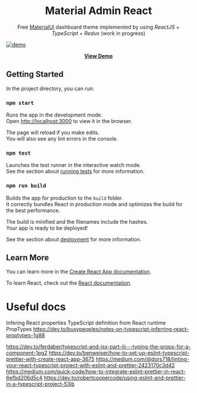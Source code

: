 <h1 align="center">Material Admin React</h1>

<div align="center">

Free [MaterialUI](https://reactjs.org/) dashboard theme implemented by using *ReactJS* + *TypeScript* + *Redux* 
(work in progress)

</div>

[![demo](https://repository-images.githubusercontent.com/195131407/1e13e680-b0e9-11e9-816a-14e83befaafb)](http://modular-material-admin-react.modularcode.io/)

<p align="center">
  <strong>
    <a href="http://modular-material-admin-react.modularcode.io/" target="_blank">View Demo</a>
  </strong>
</p>

## Getting Started

In the project directory, you can run:

### `npm start`

Runs the app in the development mode.<br>
Open [http://localhost:3000](http://localhost:3000) to view it in the browser.

The page will reload if you make edits.<br>
You will also see any lint errors in the console.

### `npm test`

Launches the test runner in the interactive watch mode.<br>
See the section about [running tests](https://facebook.github.io/create-react-app/docs/running-tests) for more information.

### `npm run build`

Builds the app for production to the `build` folder.<br>
It correctly bundles React in production mode and optimizes the build for the best performance.

The build is minified and the filenames include the hashes.<br>
Your app is ready to be deployed!

See the section about [deployment](https://facebook.github.io/create-react-app/docs/deployment) for more information.

## Learn More


You can learn more in the [Create React App documentation](https://facebook.github.io/create-react-app/docs/getting-started).

To learn React, check out the [React documentation](https://reactjs.org/).


# Useful docs

Infering React properties TypeScript definition from React runtime PropTypes
https://dev.to/busypeoples/notes-on-typescript-inferring-react-proptypes-1g88

https://dev.to/ferdaber/typescript-and-jsx-part-iii---typing-the-props-for-a-component-1pg2
https://dev.to/benweiser/how-to-set-up-eslint-typescript-prettier-with-create-react-app-3675
https://medium.com/@dors718/linting-your-react-typescript-project-with-eslint-and-prettier-2423170c3d42
https://medium.com/quick-code/how-to-integrate-eslint-prettier-in-react-6efbd206d5c4
https://dev.to/robertcoopercode/using-eslint-and-prettier-in-a-typescript-project-53jb
